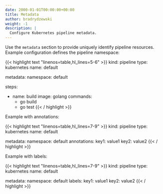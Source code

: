 ```yaml
---
date: 2000-01-01T00:00:00+00:00
title: Metadata
author: bradrydzewski
weight: -1
description: |
  Configure Kubernetes pipeline metadata.
---
```


Use the `metadata` section to provide uniquely identify pipeline resources. Example configuration defines the pipeline namespace:

{{< highlight text "linenos=table,hl_lines=5-6" >}}
kind: pipeline
type: kubernetes
name: default

metadata:
  namespace: default

steps:
- name: build
  image: golang
  commands:
  - go build
  - go test
{{< / highlight >}}


Example with annotations:

{{< highlight text "linenos=table,hl_lines=7-9" >}}
kind: pipeline
type: kubernetes
name: default

metadata:
  namespace: default
  annotations:
    key1: value1
    key2: value2
{{< / highlight >}}

Example with labels:

{{< highlight text "linenos=table,hl_lines=7-9" >}}
kind: pipeline
type: kubernetes
name: default

metadata:
  namespace: default
  labels:
    key1: value1
    key2: value2
{{< / highlight >}}